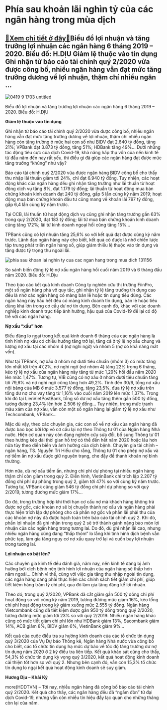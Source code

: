 Phía sau khoản lãi nghìn tỷ của các ngân hàng trong mùa dịch
============================================================

[:gift:Xem chi tiết ở đây:gift:](https://hddtvn.com/phia-sau-khoan-lai-nghin-ty-cua-cac-ngan-hang-trong-mua-dich/)Biểu đồ lợi nhuận và tăng trưởng lợi nhuận các ngân hàng 6 tháng 2019 – 2020. Biểu đồ: H.DỊU Giảm lệ thuộc vào tín dụng Ghi nhận từ báo cáo tài chính quý 2/2020 vừa được công bố, nhiều ngân hàng vẫn đạt mức tăng trưởng dương về lợi nhuận, thậm chí nhiều ngân …
--------------------------------------------------------------------------------------------------------------------------------------------------------------------------------------------------------------------------------------------------------------------





![0419 9 1703 untitled](https://haiquanonline.com.vn/stores/news_dataimages/anhntp/082020/03/18/in_article/0419_9-_1703_Untitled.jpg?rt=20200810111443 "undefined")


Biểu đồ lợi nhuận và tăng trưởng lợi nhuận các ngân hàng 6 tháng 2019 – 2020. Biểu đồ: H.DỊU



**Giảm lệ thuộc vào tín dụng**


Ghi nhận từ báo cáo tài chính quý 2/2020 vừa được công bố, nhiều ngân hàng vẫn đạt mức tăng trưởng dương về lợi nhuận, thậm chí nhiều ngân hàng còn tăng trưởng ở mức hai con số như BIDV đạt 2.640 tỷ đồng, tăng 21%; VPBank đạt 3.873 tỷ đồng, tăng 51%; HDBank tăng 49%… Dưới những tác động tiêu cực của dịch Covid-19, khả năng hấp thụ vốn của nền kinh tế từ đầu năm đến nay rất yếu, thì điều gì đã giúp các ngân hàng đạt được mức tăng trưởng “khủng” như vậy?


Báo cáo tài chính quý 2/2020 vừa được ngân hàng BIDV công bố cho thấy thu nhập lãi thuần giảm tới 24%, chỉ đạt 6.940 tỷ đồng. Tuy nhiên, các hoạt động khác của ngân hàng đều ghi nhận tăng trưởng như lãi thuần từ hoạt động dịch vụ tăng 8%, đạt 1.179 tỷ đồng; lãi thuần từ hoạt động mua bán chứng khoán kinh doanh đạt 240 tỷ đồng, gấp 5 lần cùng kỳ năm 2019; hoạt động mua bán chứng khoán đầu tư cũng mang về khoản lãi 797 tỷ đồng, gấp 6,4 lần cùng kỳ năm trước.


Tại OCB, lãi thuần từ hoạt động dịch vụ cũng ghi nhận tăng trưởng gần 63% trong quý 2/2020, đạt 183 tỷ đồng; lãi từ mua bán chứng khoán kinh doanh cũng tăng 172%; lãi từ kinh doanh ngoại hối cũng tăng 15%…


TPBank cũng có lợi nhuận tăng 25,6% so với kết quả đạt được cùng kỳ năm trước. Lãnh đạo ngân hàng này cho biết, kết quả có được là nhờ chiến lược tập trung phát triển ngân hàng số, giúp giảm thiểu lệ thuộc vào tín dụng và tăng được tỷ trọng thu ngoài lãi.





![phia sau khoan lai nghin ty cua cac ngan hang trong mua dich 131156](https://haiquanonline.com.vn/stores/news_dataimages/anhht/082020/05/11/in_article/0206_nY_xYu_sYa.jpg?rt=20200810111443 "Phía sau khoản lãi nghìn tỷ của các ngân hàng trong mùa dịch")


So sánh biến động tỷ lệ nợ xấu ngân hàng hồi cuối năm 2019 và 6 tháng đầu năm 2020. Biểu đồ: H.Dịu



Theo báo cáo kết quả kinh doanh Công ty nghiên cứu thị trường FiinPro, một số ngân hàng phá vỡ quy tắc, ghi nhận tỷ lệ tăng trưởng tín dụng cao đều là nhờ các ngân hàng có mảng bán lẻ hoặc tín dụng tiêu dùng. Các ngân hàng này hầu hết đều có mảng kinh doanh tín dụng, bán lẻ hoặc tiêu dùng khá lớn trong cơ cấu dư nợ tín dụng. Bên cạnh đó, khác với các doanh nghiệp kinh doanh trực tiếp ảnh hưởng, hậu quả của Covid-19 để lại có độ trễ với các ngân hàng.


**Nợ xấu “xấu” hơn**


Điều đáng lo ngại trong kết quả kinh doanh 6 tháng của các ngân hàng là tình hình nợ xấu có chiều hướng tăng trở lại, tăng cả ở tỷ lệ nợ xấu chung và lượng nợ xấu tại các nhóm 4 (nợ nghi ngờ) và nhóm 5 (nợ có khả năng mất vốn).


Như tại TPBank, nợ xấu ở nhóm nợ dưới tiêu chuẩn (nhóm 3) có mức tăng lớn nhất tới trên 47,2%, nợ nghi ngờ (nợ nhóm 4) tăng 22% trong 6 tháng, kéo tỷ lệ nợ xấu của ngân hàng này tăng từ mức 1,29% hồi đầu năm 2020 lên mức 1,47%. Tương tự, VIB cũng có nợ xấu ở nhóm dưới tiêu chuẩn tăng tới 79,6% và nợ nghi ngờ cũng tăng hơn 49,2%. Tính đến 30/6, tổng nợ xấu nội bảng của MB ở mức 3.577 tỷ đồng, tăng 23,5%, đưa tỷ lệ nợ xấu trên tổng dư nợ cho vay tăng từ 1,16% vào cuối năm 2019 lên mức 1,37%. Trong khi đó tại LienVietPostBank, tổng số dư nợ xấu tăng thêm gần 500 tỷ đồng, tương đương 23,4% lên hơn 2.506 tỷ đồng… Tuy nhiên, trong mức tranh màu xám của nợ xấu, vẫn còn một số ngân hàng lại giảm tỷ lệ nợ xấu như Techcombank, VPBank…


Mặc dù vậy, theo các chuyên gia, các con số về nợ xấu của ngân hàng đã được bao bọc bởi lớp vỏ cơ cấu lại nợ theo Thông tư 01 của Ngân hàng Nhà nước. Hiện cơ quan này còn đang nghiên cứu sửa đổi, bổ sung Thông tư 01 theo hướng kéo dài thời gian hỗ trợ có thể đến hết năm 2020 hoặc lâu hơn nữa tùy theo diễn biến và ảnh hưởng của dịch bệnh. Chuyên gia tài chính – ngân hàng, TS. Nguyễn Trí Hiếu cho rằng, Thông tư 01 cho phép nợ xấu và nợ tiềm ẩn nợ xấu được giữ nguyên trạng, che đậy để thanh khoản nợ bình thường.


Hơn nữa, dù nợ xấu tiềm ẩn, nhưng chi phí dự phòng tại nhiều ngân hàng thậm chí còn giảm trong quý 2. Điển hình, VietinBank chỉ trích lập 2.207 tỷ đồng chi phí dự phòng trong quý 2, giảm tới 47% so với cùng kỳ năm trước. Tương tự, VPBank cũng giảm 546 tỷ đồng chi phí dự phòng so với quý 2/2019, tương đương mức giảm 17%…


Do đó, trong trường hợp khi thời hạn cơ cấu nợ mà khách hàng không trả được nợ gốc, các khoản nợ sẽ bị chuyển thành nợ xấu và ngân hàng phải thực hiện trích lập dự phòng cho cả phần nợ gốc và phần lãi phải thu của các khoản nợ này đã được hạch toán trên báo cáo tài chính quý 2. Khi đó, phần lợi nhuận đã ghi nhận trong quý 2 sẽ trở thành gánh nặng bào mòn lợi nhuận của các ngân hàng trong tương lai. Do đó, dù ghi nhận lãi cao, nhưng nhiều ngân hàng cũng đang “thấp thỏm” lo lắng khi tình hình dịch bệnh vẫn phức tạp, làm gia tăng nguy cơ nợ xấu quay trở lại và cuốn bay lợi nhuận trong tương lai.


**Lợi nhuận có bật lên?**


Các chuyên gia kinh tế đều đánh giá, năm nay, nền kinh tế đang bị ảnh hưởng bởi dịch bệnh nên tình hình lợi nhuận của ngân hàng sẽ thấp hơn năm ngoái… Chính vì thế, cùng với việc gia tăng thu nhập ngoài tín dụng, các ngân hàng đang phải thực hiện các chính sách tiết giảm chi phí, giúp tiết kiệm hàng trăm tỷ chi phí, qua đó làm gia tăng đáng kể lợi nhuận.


Theo đó, trong quý 2/2020, VPBank đã cắt giảm gần 500 tỷ đồng chi phí hoạt động so với cùng kỳ năm 2019, tương đương mức giảm 16%, kéo tổng chi phí hoạt động trong kỳ giảm xuống mức 2.555 tỷ đồng. Ngân hàng Vietcombank cũng đã tiết kiệm được gần 950 tỷ đồng trong quý 2/2020, tương đương mức giảm tới 23% so với quý 2/2019. Nhiều ngân hàng khác cũng có mức tiết giảm chi phí lớn như HDBank giảm 13%, Sacombank giảm 14%, ACB giảm 8%, BIDV giảm 6%, VietinBank giảm 9%…


Kết quả của cuộc điều tra xu hướng kinh doanh của các tổ chức tín dụng quý 3/2020 của Vụ Dự báo Thống kê, Ngân hàng Nhà nước vừa công bố cho biết, các tổ chức tín dụng hạ mức dự báo về tốc độ tăng trưởng dư nợ tín dụng năm 2020 ở 2 kỳ điều tra liên tiếp. Kết quả khảo sát cũng cho thấy, 54,3% tổ chức tín dụng kỳ vọng quý 3/2020, kết quả hoạt động kinh doanh cải thiện tốt hơn so với quý 2. Nhưng bên cạnh đó, vẫn còn 15,3% tổ chức tín dụng lo ngại kết quả hoạt động kinh doanh sẽ suy giảm.




**Hương Dịu – Khải Kỳ**



more(HDDTVN) – Tới nay, nhiều ngân hàng đã công bố báo cáo tài chính quý 2/2020. Kết quả cho thấy, các ngân hàng đều đã “ngấm đòn” từ đại dịch Covid-19, nhưng vẫn còn nhiều tín hiệu đầy lạc quan cho những tháng còn lại của năm.

